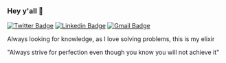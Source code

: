 ### Hey y'all 👋

[![Twitter Badge](https://img.shields.io/badge/-@dannpls-2596be?style=flat-square&labelColor=2596be&logo=twitter&logoColor=white&link=https://twitter.com/dannpls)](https://twitter.com/dannpls) 
[![Linkedin Badge](https://img.shields.io/badge/-Daniel%20Palmares-2596be?style=flat-square&logo=Linkedin&logoColor=white&link=https://www.linkedin.com/in/danielpalmares/)](https://www.linkedin.com/in/danielpalmares/) 
[![Gmail Badge](https://img.shields.io/badge/-danielpalmares100@gmail.com-2596be?style=flat-square&logo=Gmail&logoColor=white&link=mailto:danielpalmares100@gmail.com)](mailto:danielpalmares100@gmail.com)

Always looking for knowledge, as I love solving problems, this is my elixir

"Always strive for perfection even though you know you will not achieve it" 
